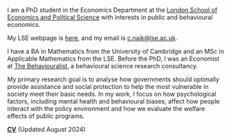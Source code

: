 I am a PhD student in the Economics Department at the [London School of Economics and Political Science](https://www.lse.ac.uk/economics) with interests in public and behavioural economics. 

My LSE webpage is [here](https://www.lse.ac.uk/economics/people/research-students/canishk-naik), and my email is [c.naik@lse.ac.uk](mailto:c.naik@lse.ac.uk).

I have a BA in Mathematics from the University of Cambridge and an MSc in Applicable Mathematics from the LSE. Before the PhD, I was an Economist at [The Behaviouralist](https://thebehaviouralist.com/), a behavioural science research consultancy.

My primary research goal is to analyse how governments should optimally provide assistance and social protection to help the most vulnerable in society meet their basic needs. In my work, I focus on how psychological factors, including mental health and behavioural biases, affect how people interact with the policy environment and how we evaluate the welfare effects of public programs.

__[CV](/pdf/CVCN.pdf)__ (Updated August 2024)

<!-- __[Research Statement](/pdf/ Research Statement.pdf")__  -->
